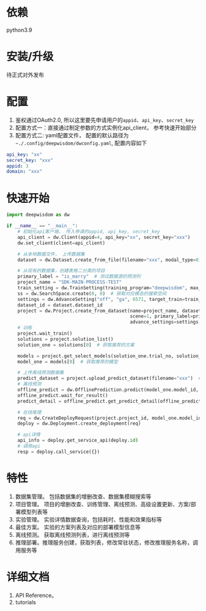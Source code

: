 # 依赖
python3.9
# 安装/升级
待正式对外发布
# 配置
1. 鉴权通过OAuth2.0, 所以这里要先申请用户的`appid`、`api_key`、`secret_key`
2. 配置方式一：直接通过制定参数的方式实例化api_client， 参考快速开始部分
3. 配置方式二: yaml配置文件， 配置的默认路径为`~./.config/deepwisdom/dwconfig.yaml`, 配置内容如下
```yaml
api_key: "xx"
secret_key: "xxx"
appid: 3
domain: "xxx"
```

# 快速开始
```python
import deepwisdom as dw

if __name__ == "__main__":
    # 初始化api客户端， 传入申请的appid, api_key, secret_key
    api_client = dw.Client(appid=4, api_key="xx", secret_key="xxx")
    dw.set_client(client=api_client)

    # 从本地数据文件， 上传数据集
    dataset = dw.Dataset.create_from_file(filename="xxx", modal_type=0) #filename为本地数据集文件path

    # 从现有的数据集，创建表格二分类的项目
    primary_label = "is_marry"  # 测试数据源的预测列
    project_name = "SDK-MAIN-PROCESS-TEST"
    train_setting = dw.TrainSetting(training_program="deepwisdom", max_trials=3)  # 高级设置-训练参数设置
    ss = dw.SearchSpace.create(0, 0)  # 获取对应模态的搜索空间
    settings = dw.AdvanceSetting("off", "ga", 6571, target_train=train_setting, search_space=ss.search_space_info)  # 高级设置
    dataset_id = dataset.dataset_id
    project = dw.Project.create_from_dataset(name=project_name, dataset_id=dataset_id, modal_type=0, task_type=0,
                                             scene=1, primary_label=primary_label, primary_main_time_col="",
                                             advance_settings=settings, search_space_id=ss.search_space_id)
    # 训练
    project.wait_train()
    solutions = project.solution_list()
    solution_one = solutions[0]  # 获取推荐的方案

    models = project.get_select_models(solution_one.trial_no, solution_one.trial_type)
    model_one = models[0]  # 获取推荐的模型

    # 上传离线预测数据集
    predict_dataset = project.upload_predict_dataset(filename="xxx")  #filename为本地数据集文件path
    # 离线预测
    offline_predict = dw.OfflinePrediction.predict(model_one.model_id, predict_dataset.dataset_id)
    offline_predict.wait_for_result()
    predict_detail = offline_predict.get_predict_detail(offline_predict.offline_id)  # 离线预测结果

    # 在线推理
    req = dw.CreateDeployRequest(project.project_id, model_one.model_id, "sdk-test", 2, 3, 1, 1)
    deploy = dw.Deployment.create_deployment(req)

    # api详情
    api_info = deploy.get_service_api(deploy.id)
    # 调用api
    resp = deploy.call_service({})

```
# 特性
1. 数据集管理。 包括数据集的增删改查、数据集模糊搜索等
2. 项目管理。 项目的增删改查、训练管理、离线预测、高级设置更新、方案/部署模型列表等
3. 实验管理。 实验详情数据查询，包括耗时、性能和效果指标等
4. 最佳方案。 实验的方案列表及对应的部署模型信息等
5. 离线预测。 获取离线预测列表，进行离线预测等
6. 推理部署。推理服务创建，获取列表，修改常驻状态，修改推理服务名称，调用服务等

# 详细文档
1. API Reference。 
2. tutorials

